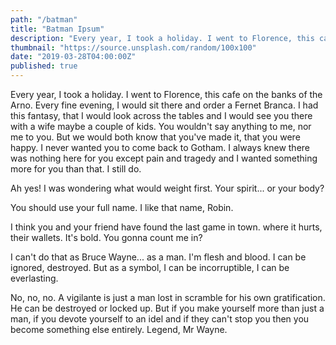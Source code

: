 ```yaml
---
path: "/batman"
title: "Batman Ipsum"
description: "Every year, I took a holiday. I went to Florence, this cafe on the banks of the Arno. Every fine evening, I would sit there and order a Fernet Branca. I had this fantasy, that I would look across the tables and I would see you there with a wife maybe a couple of kids..."
thumbnail: "https://source.unsplash.com/random/100x100"
date: "2019-03-28T04:00:00Z"
published: true
---
```


Every year, I took a holiday. I went to Florence, this cafe on the banks of the Arno. Every fine evening, I would sit there and order a Fernet Branca. I had this fantasy, that I would look across the tables and I would see you there with a wife maybe a couple of kids. You wouldn't say anything to me, nor me to you. But we would both know that you've made it, that you were happy. I never wanted you to come back to Gotham. I always knew there was nothing here for you except pain and tragedy and I wanted something more for you than that. I still do.

Ah yes! I was wondering what would weight first. Your spirit... or your body?

You should use your full name. I like that name, Robin.

I think you and your friend have found the last game in town. where it hurts, their wallets. It's bold. You gonna count me in?

I can't do that as Bruce Wayne... as a man. I'm flesh and blood. I can be ignored, destroyed. But as a symbol, I can be incorruptible, I can be everlasting.

No, no, no. A vigilante is just a man lost in scramble for his own gratification. He can be destroyed or locked up. But if you make yourself more than just a man, if you devote yourself to an idel and if they can't stop you then you become something else entirely. Legend, Mr Wayne.
